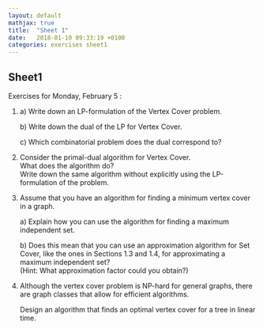 ```yaml
---
layout: default
mathjax: true
title:  "Sheet 1"
date:   2018-01-10 09:33:19 +0100
categories: exercises sheet1
---
```


## Sheet1 

Exercises for Monday, February 5 :


1. a) Write down an LP-formulation of the Vertex Cover problem.

   b) Write down the dual of the LP for Vertex Cover.

   c) Which combinatorial problem does the dual correspond to?

2.  Consider the primal-dual algorithm for Vertex Cover.
    <br>
    What does the algorithm do?
    <br>
    Write down the same algorithm without explicitly using the
    LP-formulation of the problem.

3.  Assume that you have an algorithm for finding a minimum vertex cover
    in a graph. 
    
    a) Explain how you can use the algorithm for finding a
       maximum independent set.

    b) Does this mean that you can use an approximation algorithm for
       Set Cover, like the ones in Sections 1.3 and 1.4,
       for approximating a maximum independent set? 
       <br>
      (Hint: What approximation factor could you obtain?)

4.  Although the vertex cover problem is NP-hard for general graphs,
    there are graph classes that allow for efficient algorithms.

    Design an algorithm that finds an optimal vertex cover for a tree in
    linear time.

